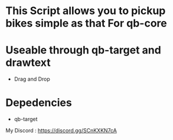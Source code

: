 # This Script allows you to pickup bikes simple as that For qb-core

# Useable through qb-target and drawtext

* Drag and Drop

# Depedencies
- qb-target

My Discord : https://discord.gg/SCnKXKN7cA
